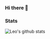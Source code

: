 ### Hi there 👋

### Stats
![Leo's github stats](https://github-readme-stats.vercel.app/api?username=sepa-sancheze&show_icons=true&theme=dracula&hide=stars,issues)
<!--
**sepa-sancheze/sepa-sancheze** is a ✨ _special_ ✨ repository because its `README.md` (this file) appears on your GitHub profile.

Here are some ideas to get you started:

- 🔭 I’m currently working on ...
- 🌱 I’m currently learning ...
- 👯 I’m looking to collaborate on ...
- 🤔 I’m looking for help with ...
- 💬 Ask me about ...
- 📫 How to reach me: ...
- 😄 Pronouns: ...
- ⚡ Fun fact: ...
-->
